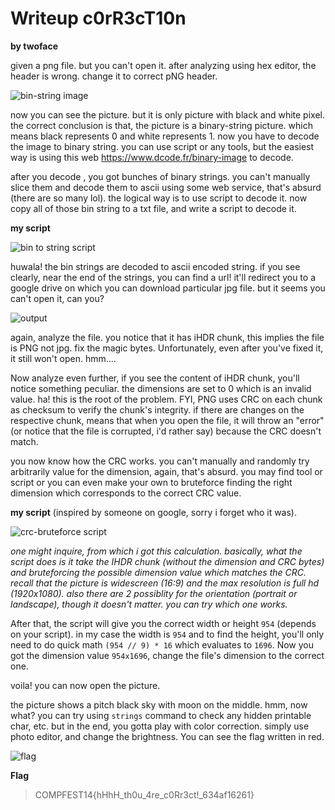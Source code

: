 # Writeup c0rR3cT10n

__by twoface__


given a png file. but you can't open it. after analyzing using hex editor, the header is wrong. 
change it to correct pNG header.

![bin-string image](https://i.imgur.com/oyDdn7v.png)

now you can see the picture. but it is only picture with black and white pixel. the correct conclusion is that,
the picture is a binary-string picture. which means black represents 0 and white represents 1. now you have
to decode the image to binary string. you can use script or any tools, but the easiest way is using this web 
https://www.dcode.fr/binary-image to decode. 

after you decode , you got bunches of binary strings. you can't manually slice them and decode them to ascii using
some web service, that's absurd (there are so many lol). the logical way is to use script to decode it. 
now copy all of those bin string to a txt file, and write a script to decode it.


__my script__ 

![bin to string script](https://i.imgur.com/Ubap27Q.png)

huwala! the bin strings are decoded to ascii encoded string. if you see clearly, near the end of the strings, you can find a url! it'll redirect you to a google drive on which you can download particular jpg file. but it seems you can't open it, can you?

![output](https://i.imgur.com/eJvddP8.png)

again, analyze the file. you notice that it has iHDR chunk, this implies the file is PNG not jpg. fix the magic bytes. Unfortunately, even after you've fixed it, it still won't open. hmm.... 

Now analyze even further, if you see the content of iHDR chunk, you'll notice something peculiar. the dimensions are set to 0 which is an invalid value. ha! this is the root of the problem. FYI, PNG uses CRC on each chunk as checksum to verify the chunk's integrity. if there are changes on the respective chunk, means that when you open the file, it will throw an "error" (or notice that the file is corrupted, i'd rather say) because the CRC doesn't match.

you now know how the CRC works. you can't manually and randomly try arbitrarily value for the dimension, 
again, that's absurd. you may find tool or script or you can even make your own to bruteforce finding the right dimension which corresponds to the correct CRC value.


__my script__ (inspired by someone on google, sorry i forget who it was).

![crc-bruteforce script](https://i.imgur.com/m0U3Isr.png)

*one might inquire, from which i got this calculation. basically, what the script does is it take the IHDR chunk (without the dimension and CRC bytes) and bruteforcing the possible dimension value which matches the CRC. recall that the picture is widescreen (16:9) and the max resolution is full hd (1920x1080).  also there are 2 possiblity for the orientation (portrait or landscape), though it doesn't matter. you can try which one works.*

After that, the script will give you the correct width or height `954` (depends on your script). in my case the width is `954` and to find the height, you'll only need to do quick math `(954 // 9) * 16` which evaluates to `1696`. Now you got the dimension value `954x1696`, change the file's dimension to the correct one.

voila! you can now open the picture.

the picture shows a pitch black sky with moon on the middle. hmm, now what? you can try using `strings` command to check any hidden printable char, etc. but in the end, you gotta play with color correction. simply use photo editor, and change the brightness. You can see the flag written in red.

![flag](https://i.imgur.com/1SC76B0.png)

**Flag**
> COMPFEST14{hHhH_th0u_4re_c0Rr3ct!_634af16261}